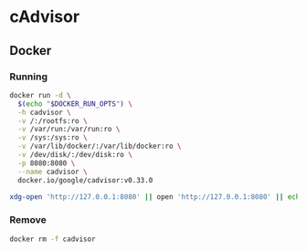 # cAdvisor

## Docker

### Running

```sh
docker run -d \
  $(echo "$DOCKER_RUN_OPTS") \
  -h cadvisor \
  -v /:/rootfs:ro \
  -v /var/run:/var/run:ro \
  -v /sys:/sys:ro \
  -v /var/lib/docker/:/var/lib/docker:ro \
  -v /dev/disk/:/dev/disk:ro \
  -p 8080:8080 \
  --name cadvisor \
  docker.io/google/cadvisor:v0.33.0
```

```sh
xdg-open 'http://127.0.0.1:8080' || open 'http://127.0.0.1:8080' || echo -e '[INFO]\thttp://127.0.0.1:8080'
```

### Remove

```sh
docker rm -f cadvisor
```

